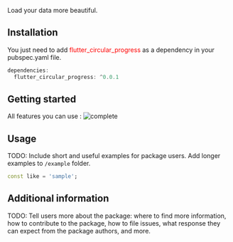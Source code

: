 
Load your data more beautiful.

## Installation

You just need to add <span style="color: red">flutter_circular_progress</span> as a dependency in your pubspec.yaml file.

```dart
dependencies:
  flutter_circular_progress: ^0.0.1
```

## Getting started

All features you can use :
![complete](https://github.com/edris-mazhari/flutter_circular_progress/assets/91206674/49383266-710d-4c9e-b979-7d2d78134910)


## Usage

TODO: Include short and useful examples for package users. Add longer examples
to `/example` folder.

```dart
const like = 'sample';
```

## Additional information

TODO: Tell users more about the package: where to find more information, how to
contribute to the package, how to file issues, what response they can expect
from the package authors, and more.
